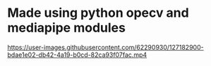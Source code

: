 # Made using python opecv and mediapipe modules



https://user-images.githubusercontent.com/62290930/127182900-bdae1e02-db42-4a19-b0cd-82ca93f07fac.mp4

